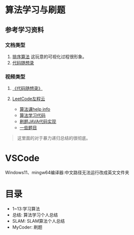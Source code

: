 # 算法学习与刷题
## 参考学习资料
### 文档类型
1. [排序算法](https://www.runoob.com/w3cnote_genre/algorithm)
这玩意的可视化过程很形象。
2. [代码随想录](https://programmercarl.com/)
### 视频类型
1. [《代码随想录》](https://space.bilibili.com/525438321/channel/collectiondetail?sid=180037)

2. [LeetCode左程云](https://www.bilibili.com/video/BV1UB4y1S7dF/?p=1)
   - [算法课help info](https://shimo.im/docs/68cd6h3TwygPwx8W/read)
   - [算法学习代码](https://github.com/algorithmzuo/algorithmbasic2020/tree/master)
   - [刷题JAVA代码实现](https://github.com/algorithmzuo/coding-for-great-offer/tree/main/src)
   - [一些题目](https://mubu.com/doc/IodJW7cCNk?accessToken=eyJhbGciOiJIUzI1NiIsImtpZCI6ImRlZmF1bHQiLCJ0eXAiOiJKV1QifQ.eyJleHAiOjE2OTIwMDE0OTIsImZpbGVHVUlEIjoiNjhjZDZoM1R3eWdQd3g4VyIsImlhdCI6MTY5MjAwMTE5MiwiaXNzIjoidXBsb2FkZXJfYWNjZXNzX3Jlc291cmNlIiwidXNlcklkIjotODE4NzgxMTcxOX0.gq7mcmSo3nR20Ybr2WILm4e4MJMl-9Y-enV-pQP_aPk)
> 这里面的对于暴力递归总结的很彻底。

# VSCode
Windows11、mingw64编译器:中文路径无法运行改成英文文件夹

# 目录
- 1~13:学习算法
- 总结: 算法学习个人总结
- SLAM: SLAM算法个人总结
- MyCoder: 刷题